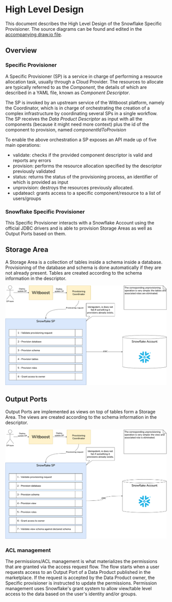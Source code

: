 # High Level Design

This document describes the High Level Design of the Snowflake Specific Provisioner.
The source diagrams can be found and edited in the [accompanying draw.io file](hld.drawio).

## Overview

### Specific Provisioner
A Specific Provisioner (SP) is a service in charge of performing a resource allocation task, usually
through a Cloud Provider. The resources to allocate are typically referred to as the _Component_, the
details of which are described in a YAML file, known as _Component Descriptor_.

The SP is invoked by an upstream service of the Witboost platform, namely the Coordinator, which is in charge of orchestrating the creation
of a complex infrastructure by coordinating several SPs in a single workflow. The SP receives
the _Data Product Descriptor_ as input with all the components (because it might need more context) plus the id of the component to provision, named _componentIdToProvision_

To enable the above orchestration a SP exposes an API made up of five main operations:
- validate: checks if the provided component descriptor is valid and reports any errors
- provision: performs the resource allocation specified by the descriptor previously validated
- status: returns the status of the provisioning process, an identifier of which is provided as input
- unprovision: destroys the resources previously allocated.
- updateacl: grants access to a specific component/resource to a list of users/groups

### Snowflake Specific Provisioner

This Specific Provisioner interacts with a Snowflake Account using the official JDBC drivers and is able to provision Storage Areas as well as Output Ports based on them.

## Storage Area

A Storage Area is a collection of tables inside a schema inside a database. Provisioning of the database and schema is done automatically if they are not already present. Tables are created according to the schema information in the descriptor.

![Storage Area](img/hld_storage_area.png)

## Output Ports

Output Ports are implemented as views on top of tables form a Storage Area. The views are created according to the schema information in the descriptor.

![Output Port](img/hld_output_port.png)

### ACL management

The permissions/ACL management is what materializes the permissions that are granted via the access request flow. The flow starts when a user requests access to an Output Port of a Data Product published in the marketplace. If the request is accepted by the Data Product owner, the Specific provisioner is instructed to update the permissions. Permission management uses Snowflake's grant system to allow view/table level access to the data based on the user's identity and/or groups.